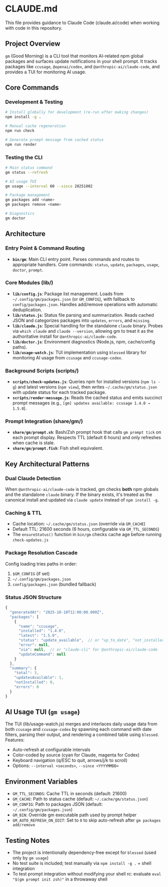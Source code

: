 # CLAUDE.md

This file provides guidance to Claude Code (claude.ai/code) when working with code in this repository.

## Project Overview

`gm` (Good Morning) is a CLI tool that monitors AI-related npm global packages and surfaces update notifications in your shell prompt. It tracks packages like `ccusage`, `@openai/codex`, and `@anthropic-ai/claude-code`, and provides a TUI for monitoring AI usage.

## Core Commands

### Development & Testing
```bash
# Install globally for development (re-run after making changes)
npm install -g .

# Manual cache regeneration
npm run check

# Generate prompt message from cached status
npm run render
```

### Testing the CLI
```bash
# Main status command
gm status --refresh

# AI usage TUI
gm usage --interval 60 --since 20251002

# Package management
gm packages add <name>
gm packages remove <name>

# Diagnostics
gm doctor
```

## Architecture

### Entry Point & Command Routing
- **`bin/gm`**: Main CLI entry point. Parses commands and routes to appropriate handlers. Core commands: `status`, `update`, `packages`, `usage`, `doctor`, `prompt`.

### Core Modules (lib/)
- **`lib/config.js`**: Package list management. Loads from `~/.config/gm/packages.json` (or `GM_CONFIG`), with fallback to `config/packages.json`. Handles add/remove operations with automatic deduplication.
- **`lib/status.js`**: Status file parsing and summarization. Reads cached JSON and categorizes packages into `updates`, `errors`, and `missing`.
- **`lib/claude.js`**: Special handling for the standalone `claude` binary. Probes via `which claude` and `claude --version`, allowing gm to treat it as the authoritative install for `@anthropic-ai/claude-code`.
- **`lib/doctor.js`**: Environment diagnostics (Node.js, npm, cache/config paths).
- **`lib/usage-watch.js`**: TUI implementation using `blessed` library for monitoring AI usage from `ccusage` and `ccusage-codex`.

### Background Scripts (scripts/)
- **`scripts/check-updates.js`**: Queries npm for installed versions (`npm ls -g`) and latest versions (`npm view`), then writes `~/.cache/gm/status.json` with update status for each tracked package.
- **`scripts/render-message.js`**: Reads the cached status and emits succinct prompt messages (e.g., `[gm] updates available: ccusage 1.4.0 → 1.5.0`).

### Prompt Integration (share/gm/)
- **`share/gm/prompt.sh`**: Bash/Zsh prompt hook that calls `gm prompt tick` on each prompt display. Respects TTL (default 6 hours) and only refreshes when cache is stale.
- **`share/gm/prompt.fish`**: Fish shell equivalent.

## Key Architectural Patterns

### Dual Claude Detection
When `@anthropic-ai/claude-code` is tracked, gm checks **both** npm globals and the standalone `claude` binary. If the binary exists, it's treated as the canonical install and updated via `claude update` instead of `npm install -g`.

### Caching & TTL
- Cache location: `~/.cache/gm/status.json` (override via `GM_CACHE`)
- Default TTL: 21600 seconds (6 hours, configurable via `GM_TTL_SECONDS`)
- The `ensureStatus()` function in `bin/gm` checks cache age before running `check-updates.js`

### Package Resolution Cascade
Config loading tries paths in order:
1. `$GM_CONFIG` (if set)
2. `~/.config/gm/packages.json`
3. `config/packages.json` (bundled fallback)

### Status JSON Structure
```javascript
{
  "generatedAt": "2025-10-10T12:00:00.000Z",
  "packages": [
    {
      "name": "ccusage",
      "installed": "1.4.0",
      "latest": "1.5.0",
      "status": "update_available",  // or "up_to_date", "not_installed", "error"
      "error": null,
      "via": null,  // or "claude-cli" for @anthropic-ai/claude-code
      "updateCommand": null
    }
  ],
  "summary": {
    "total": 3,
    "updatesAvailable": 1,
    "notInstalled": 0,
    "errors": 0
  }
}
```

## AI Usage TUI (`gm usage`)

The TUI (lib/usage-watch.js) merges and interlaces daily usage data from both `ccusage` and `ccusage-codex` by spawning each command with date filters, parsing their output, and rendering a combined table using `blessed`. Features:
- Auto-refresh at configurable intervals
- Color-coded by source (cyan for Claude, magenta for Codex)
- Keyboard navigation (q/ESC to quit, arrows/j/k to scroll)
- Options: `--interval <seconds>`, `--since <YYYYMMDD>`

## Environment Variables

- `GM_TTL_SECONDS`: Cache TTL in seconds (default: 21600)
- `GM_CACHE`: Path to status cache (default: `~/.cache/gm/status.json`)
- `GM_CONFIG`: Path to packages JSON (default: `~/.config/gm/packages.json`)
- `GM_BIN`: Override gm executable path used by prompt helper
- `GM_AUTO_REFRESH_ON_EDIT`: Set to `0` to skip auto-refresh after `gm packages add/remove`

## Testing Notes

- The project is intentionally dependency-free except for `blessed` (used only by `gm usage`)
- No test suite is included; test manually via `npm install -g .` + shell integration
- To test prompt integration without modifying your shell rc: evaluate `eval "$(gm prompt init zsh)"` in a throwaway shell
